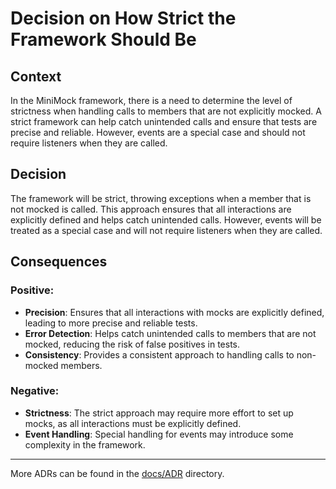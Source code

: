 ﻿# Decision on How Strict the Framework Should Be

## Context

In the MiniMock framework, there is a need to determine the level of strictness when handling calls to members that are not explicitly mocked. A strict framework can help catch unintended calls and ensure that tests are precise and reliable. However, events are a special case and should not require listeners when they are called.

## Decision

The framework will be strict, throwing exceptions when a member that is not mocked is called. This approach ensures that all interactions are explicitly defined and helps catch unintended calls. However, events will be treated as a special case and will not require listeners when they are called.

## Consequences

### Positive:

- **Precision**: Ensures that all interactions with mocks are explicitly defined, leading to more precise and reliable tests.
- **Error Detection**: Helps catch unintended calls to members that are not mocked, reducing the risk of false positives in tests.
- **Consistency**: Provides a consistent approach to handling calls to non-mocked members.

### Negative:

- **Strictness**: The strict approach may require more effort to set up mocks, as all interactions must be explicitly defined.
- **Event Handling**: Special handling for events may introduce some complexity in the framework.

---

More ADRs can be found in the [docs/ADR](../ADR/README.md) directory.
